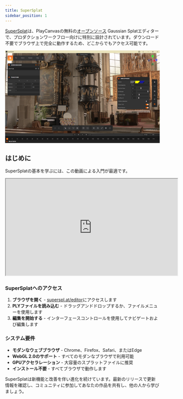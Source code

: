 ```yaml
---
title: SuperSplat
sidebar_position: 1
---
```


[SuperSplat](https://superspl.at/editor)は、PlayCanvasの無料の[オープンソース](https://github.com/playcanvas/supersplat) Gaussian Splatエディターで、プロダクションワークフロー向けに特別に設計されています。ダウンロード不要でブラウザ上で完全に動作するため、どこからでもアクセス可能です。

![SuperSplat Interface](/img/user-manual/gaussian-splatting/supersplat-interface.png)

## はじめに

SuperSplatの基本を学ぶには、この動画による入門が最適です。

<div className="iframe-container">
    <iframe width="560" height="315" src="https://www.youtube.com/embed/MwzaEM2I55I" title="SuperSplat Basics" allowfullscreen></iframe>
</div>

### SuperSplatへのアクセス

1. **ブラウザを開く** - [superspl.at/editor](https://superspl.at/editor)にアクセスします
2. **PLYファイルを読み込む** - ドラッグアンドドロップするか、ファイルメニューを使用します
3. **編集を開始する** - インターフェースコントロールを使用してナビゲートおよび編集します

### システム要件

- **モダンなウェブブラウザ** - Chrome、Firefox、Safari、またはEdge
- **WebGL 2.0のサポート** - すべてのモダンなブラウザで利用可能
- **GPUアクセラレーション** - 大容量のスプラットファイルに推奨
- **インストール不要** - すべてブラウザで動作します

SuperSplatは新機能と改善を伴い進化を続けています。最新のリリースで更新情報を確認し、コミュニティに参加してあなたの作品を共有し、他の人から学びましょう。
